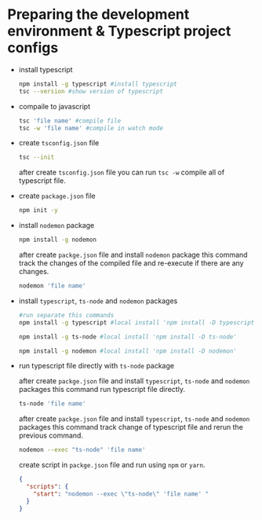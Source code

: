 # Preparing the development environment & Typescript project configs

- install typescript
    
    ```bash
    npm install -g typescript #install typescript
    tsc --version #show version of typescript
    ```
    
- compaile to javascript
    
    ```bash
    tsc 'file name' #compile file
    tsc -w 'file name' #compile in watch mode
    ```
    
- create `tsconfig.json` file
    
    ```bash
    tsc --init
    ```
    
    after create `tsconfig.json` file you can run `tsc -w` compile all of typescript file.
    
- create `package.json` file
    
    ```bash
    npm init -y
    ```
    
- install `nodemon` package
    
    ```bash
    npm install -g nodemon
    ```
    
    after create `packge.json` file and install `nodemon` package this command track the changes of the compiled file and re-execute if there are any changes.
    
    ```bash
    nodemon 'file name'
    ```
    
- install `typescript`, `ts-node` and `nodemon` packages
    
    ```bash
    #run separate this commands
    npm install -g typescript #local install 'npm install -D typescript'
    
    npm install -g ts-node #local install 'npm install -D ts-node'
    
    npm install -g nodemon #local install 'npm install -D nodemon'
    ```
    
- run typescript file directly with `ts-node` package
    
    after create `packge.json` file and install `typescript`, `ts-node` and `nodemon` packages this command run typescript file directly.
    
    ```bash
    ts-node 'file name'
    ```
    
    after create `packge.json` file and install `typescript`, `ts-node` and `nodemon` packages this command track change of typescript file and rerun the previous command.
    
    ```bash
    nodemon --exec "ts-node" 'file name'
    ```
    
    create script in `packge.json` file and run using `npm`  or `yarn`.
    
    ```json
    {
      "scripts": {
        "start": "nodemon --exec \"ts-node\" 'file name' "
      }
    }
    ```